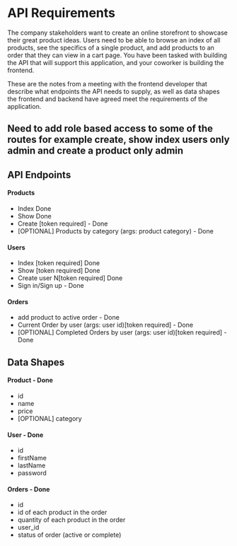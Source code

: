 # API Requirements
The company stakeholders want to create an online storefront to showcase their great product ideas. Users need to be able to browse an index of all products, see the specifics of a single product, and add products to an order that they can view in a cart page. You have been tasked with building the API that will support this application, and your coworker is building the frontend.

These are the notes from a meeting with the frontend developer that describe what endpoints the API needs to supply, as well as data shapes the frontend and backend have agreed meet the requirements of the application. 

## Need to add role based access to some of the routes for example create, show index users only admin and create a product only admin 

## API Endpoints
#### Products
- Index Done
- Show Done
- Create [token required] - Done 
- [OPTIONAL] Products by category (args: product category) - Done

#### Users
- Index [token required] Done 
- Show [token required] Done
- Create user N[token required] Done
- Sign in/Sign up - Done
#### Orders
- add product to active order - Done 
- Current Order by user (args: user id)[token required] - Done
- [OPTIONAL] Completed Orders by user (args: user id)[token required] - Done

## Data Shapes
#### Product - Done
-  id
- name
- price
- [OPTIONAL] category

#### User - Done
- id
- firstName
- lastName
- password

#### Orders - Done
- id
- id of each product in the order
- quantity of each product in the order
- user_id
- status of order (active or complete)
